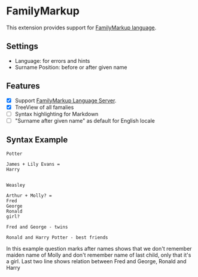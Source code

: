 # FamilyMarkup

This extension provides support for [FamilyMarkup language](https://github.com/redexp/familymarkup-lsp).

## Settings

- Language: for errors and hints
- Surname Position: before or after given name

## Features

- [x] Support [FamilyMarkup Language Server](https://github.com/redexp/familymarkup-lsp).
- [x] TreeView of all famalies
- [ ] Syntax highlighting for Markdown
- [ ] "Surname after given name" as default for English locale

## Syntax Example


```familymarkup
Potter

James + Lily Evans =
Harry


Weasley

Arthur + Molly? =
Fred
George
Ronald
girl?

Fred and George - twins

Ronald and Harry Potter - best friends
```
In this example question marks after names shows that we don't remember maiden name of Molly and don't remember name of last child, only that it's a girl. Last two line shows relation between Fred and George, Ronald and Harry

